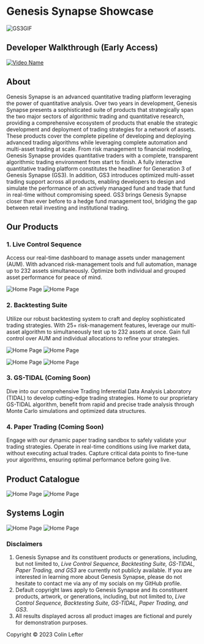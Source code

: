 # Genesis Synapse Showcase

![GS3GIF](https://github.com/ColinLefter/Genesis-Synapse-Showcase/assets/68645918/fb33d00a-78ab-4e0a-94a0-1602e98c964b)

## Developer Walkthrough (Early Access)

[![Video Name](assets/WalkthroughThumbnail.png)](https://vimeo.com/865036319?share=copy)

## About

Genesis Synapse is an advanced quantitative trading platform leveraging the power of quantitative analysis. Over two years in development, Genesis Synapse presents a sophisticated suite of products that strategically span the two major sectors of algorithmic trading and quantitative research, providing a comprehensive ecosystem of products that enable the strategic development and deployment of trading strategies for a network of assets. These products cover the complete pipeline of developing and deploying advanced trading algorithms while leveraging complete automation and multi-asset trading at scale. From risk management to financial modeling, Genesis Synapse provides quantitative traders with a complete, transparent algorithmic trading environment from start to finish. A fully interactive quantitative trading platform constitutes the headliner for Generation 3 of Genesis Synapse (GS3). In addition, GS3 introduces optimized multi-asset trading support across all products, enabling developers to design and simulate the performance of an actively managed fund and trade that fund in real-time without compromising speed. GS3 brings Genesis Synapse closer than ever before to a hedge fund management tool, bridging the gap between retail investing and institutional trading.

## Our Products

### 1. Live Control Sequence

Access our real-time dashboard to manage assets under management (AUM). With advanced risk-management tools and full automation, manage up to 232 assets simultaneously. Optimize both individual and grouped asset performance for peace of mind.

![Home Page](assets/LiveDark.png)
![Home Page](assets/LiveLight.png)

### 2. Backtesting Suite

Utilize our robust backtesting system to craft and deploy sophisticated trading strategies. With 25+ risk-management features, leverage our multi-asset algorithm to simultaneously test up to 232 assets at once. Gain full control over AUM and individual allocations to refine your strategies.

![Home Page](assets/BacktestDark1.png)
![Home Page](assets/BacktestLight1.png)

![Home Page](assets/BacktestDark2.png)
![Home Page](assets/BacktestLight2.png)

### 3. GS-TIDAL (Coming Soon)

Dive into our comprehensive Trading Inferential Data Analysis Laboratory (TIDAL) to develop cutting-edge trading strategies. Home to our proprietary GS-TIDAL algorithm, benefit from rapid and precise trade analysis through Monte Carlo simulations and optimized data structures.

### 4. Paper Trading (Coming Soon)

Engage with our dynamic paper trading sandbox to safely validate your trading strategies. Operate in real-time conditions using live market data, without executing actual trades. Capture critical data points to fine-tune your algorithms, ensuring optimal performance before going live.

## Product Catalogue

![Home Page](assets/HomeDark.png)
![Home Page](assets/HomeLight.png)

## Systems Login

![Home Page](assets/LoginDark.png)
![Home Page](assets/LoginLight.png)

### Disclaimers

1. Genesis Synapse and its constituent products or generations, including, but not limited to, _Live Control Sequence, Backtesting Suite, GS-TIDAL, Paper Trading, and GS3_ are currently not publicly available. If you are interested in learning more about Genesis Synapse, please do not hesitate to contact me via any of my socials on my GitHub profile.
2. Default copyright laws apply to Genesis Synapse and its constituent products, artwork, or generations, including, but not limited to, _Live Control Sequence, Backtesting Suite, GS-TIDAL, Paper Trading, and GS3_.
3. All results displayed across all product images are fictional and purely for demonstration purposes.

Copyright © 2023 Colin Lefter
